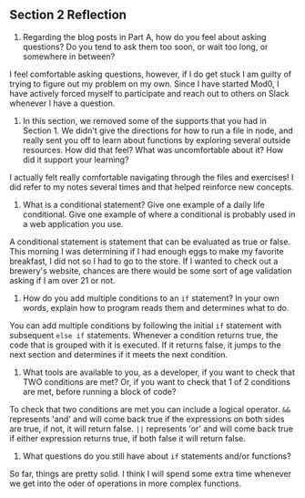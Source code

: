 ## Section 2 Reflection

1. Regarding the blog posts in Part A, how do you feel about asking questions? Do you tend to ask them too soon, or wait too long, or somewhere in between?


I feel comfortable asking questions, however, if I do get stuck I am guilty of trying to
figure out my problem on my own. Since I have started Mod0, I have actively forced myself
to participate and reach out to others on Slack whenever I have a question.


1. In this section, we removed some of the supports that you had in Section 1. We didn't give the directions for how to run a file in node, and really sent you off to learn about functions by exploring several outside resources. How did that feel? What was uncomfortable about it? How did it support your learning?


I actually felt really comfortable navigating through the files and exercises! I did refer
to my notes several times and that helped reinforce new concepts.


1. What is a conditional statement? Give one example of a daily life conditional. Give one example of where a conditional is probably used in a web application you use.


A conditional statement is statement that can be evaluated as true or false. This morning I was determining if I had enough eggs to make my favorite breakfast, I did not so I had to go to the store. If I wanted to check out a brewery's website, chances are there would be some sort of age validation asking if I am over 21 or not.


1. How do you add multiple conditions to an `if` statement? In your own words, explain how to program reads them and determines what to do.


You can add multiple conditions by following the initial `if` statement with subsequent `else if` statements. Whenever a condition returns true, the code that is grouped with it is executed. If it returns false, it jumps to the next section and determines if it meets the next condition.


1. What tools are available to you, as a developer, if you want to check that TWO conditions are met? Or, if you want to check that 1 of 2 conditions are met, before running a block of code?


To check that two conditions are met you can include a logical operator. `&&` represents 'and' and will come back true if the expressions on both sides are true, if not, it will return false. `||` represents 'or' and will come back true if either expression returns true, if both false it will return false.


1. What questions do you still have about `if` statements and/or functions?


So far, things are pretty solid. I think I will spend some extra time whenever we get into the oder of operations in more complex functions.
